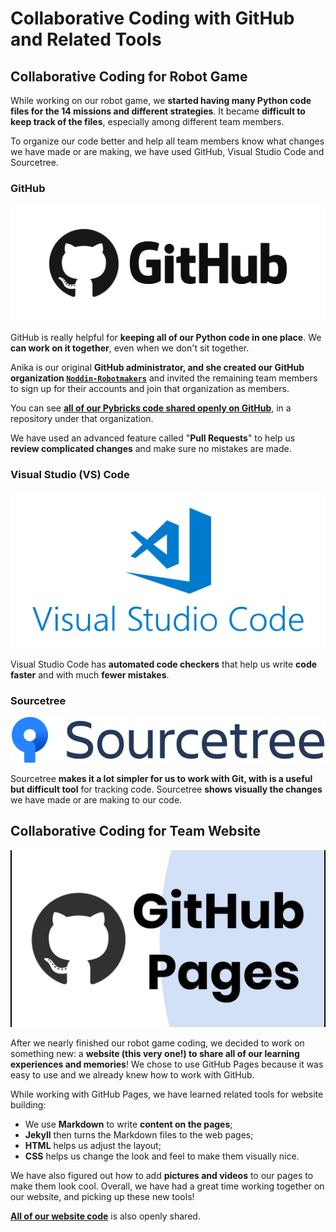 # Collaborative Coding with GitHub and Related Tools

## Collaborative Coding for Robot Game

While working on our robot game, we __started having many Python code files for the 14 missions and different strategies__. It became __difficult to keep track of the files__, especially among different team members.

To organize our code better and help all team members know what changes we have made or are making, we have used GitHub, Visual Studio Code and Sourcetree.

### GitHub

![GitHub](Media/Images/Learned-Tools/GitHub.png)

GitHub is really helpful for __keeping all of our Python code in one place__. We __can work on it together__, even when we don't sit together.

Anika is our original __GitHub administrator, and she created our GitHub organization [`Noddin-Robotmakers`](https://github.com/Noddin-RobotMakers)__ and invited the remaining team members to sign up for their accounts and join that organization as members.

You can see [__all of our Pybricks code shared openly on GitHub__](https://github.com/Noddin-RobotMakers/RobotMakers-FLLChallenge-Masterpiece), in a repository under that organization.

We have used an advanced feature called "__Pull Requests__" to help us __review complicated changes__ and make sure no mistakes are made.

### Visual Studio (VS) Code

![GitHub](Media/Images/Learned-Tools/Visual-Studio-Code.png)

Visual Studio Code has __automated code checkers__ that help us write __code faster__ and with much __fewer mistakes__.

### Sourcetree

![Sourcetree](Media/Images/Learned-Tools/Sourcetree.png)

Sourcetree __makes it a lot simpler for us to work with Git, with is a useful but difficult tool__ for tracking code. Sourcetree __shows visually the changes__ we have made or are making to our code.

## Collaborative Coding for Team Website

![GitHub Pages](Media/Images/Learned-Tools/GitHub-Pages.jpg)

After we nearly finished our robot game coding, we decided to work on something new: a __website (this very one!) to share all of our learning experiences and memories__! We chose to use GitHub Pages because it was easy to use and we already knew how to work with GitHub.

While working with GitHub Pages, we have learned related tools for website building:

- We use __Markdown__ to write __content on the pages__;
- __Jekyll__ then turns the Markdown files to the web pages;
- __HTML__ helps us adjust the layout;
- __CSS__ helps us change the look and feel to make them visually nice.

We have also figured out how to add __pictures and videos__ to our pages to make them look cool. Overall, we have had a great time working together on our website, and picking up these new tools!

[__All of our website code__](https://github.com/Noddin-RobotMakers/Website) is also openly shared.
